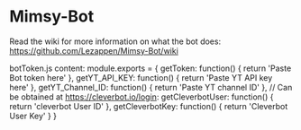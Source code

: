 # Mimsy-Bot

Read the wiki for more information on what the bot does:
https://github.com/Lezappen/Mimsy-Bot/wiki

botToken.js content:
        module.exports = {
            getToken: function() { return 'Paste Bot token here' },
            getYT_API_KEY: function() { return 'Paste YT API key here' },
            getYT_Channel_ID: function() { return 'Paste YT channel ID' },
    // Can be obtained at https://cleverbot.io/login:
            getCleverbotUser: function() { return 'cleverbot User ID' },
            getCleverbotKey: function() { return 'Cleverbot User Key' }
        }
